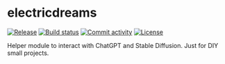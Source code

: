 # electricdreams

[![Release](https://img.shields.io/github/v/release/alienmind/electricdreams)](https://img.shields.io/github/v/release/alienmind/electricdreams)
[![Build status](https://img.shields.io/github/workflow/status/alienmind/electricdreams/Main/main)](https://github.com/alienmind/electricdreams/actions/workflows/main.yml?query=branch%3Amain)
[![Commit activity](https://img.shields.io/github/commit-activity/m/alienmind/electricdreams)](https://img.shields.io/github/commit-activity/m/alienmind/electricdreams)
[![License](https://img.shields.io/github/license/alienmind/electricdreams)](https://img.shields.io/github/license/alienmind/electricdreams)

Helper module to interact with ChatGPT and Stable Diffusion. Just for DIY small projects.